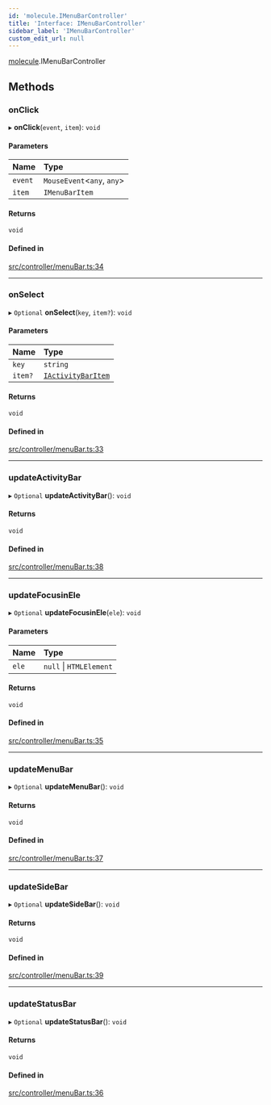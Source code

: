 ```yaml
---
id: 'molecule.IMenuBarController'
title: 'Interface: IMenuBarController'
sidebar_label: 'IMenuBarController'
custom_edit_url: null
---
```


[molecule](../namespaces/molecule).IMenuBarController

## Methods

### onClick

▸ **onClick**(`event`, `item`): `void`

#### Parameters

| Name    | Type                        |
| :------ | :-------------------------- |
| `event` | `MouseEvent`<`any`, `any`\> |
| `item`  | `IMenuBarItem`              |

#### Returns

`void`

#### Defined in

[src/controller/menuBar.ts:34](https://github.com/DTStack/molecule/blob/1b0aa04/src/controller/menuBar.ts#L34)

---

### onSelect

▸ `Optional` **onSelect**(`key`, `item?`): `void`

#### Parameters

| Name    | Type                                            |
| :------ | :---------------------------------------------- |
| `key`   | `string`                                        |
| `item?` | [`IActivityBarItem`](molecule.IActivityBarItem) |

#### Returns

`void`

#### Defined in

[src/controller/menuBar.ts:33](https://github.com/DTStack/molecule/blob/1b0aa04/src/controller/menuBar.ts#L33)

---

### updateActivityBar

▸ `Optional` **updateActivityBar**(): `void`

#### Returns

`void`

#### Defined in

[src/controller/menuBar.ts:38](https://github.com/DTStack/molecule/blob/1b0aa04/src/controller/menuBar.ts#L38)

---

### updateFocusinEle

▸ `Optional` **updateFocusinEle**(`ele`): `void`

#### Parameters

| Name  | Type                    |
| :---- | :---------------------- |
| `ele` | `null` \| `HTMLElement` |

#### Returns

`void`

#### Defined in

[src/controller/menuBar.ts:35](https://github.com/DTStack/molecule/blob/1b0aa04/src/controller/menuBar.ts#L35)

---

### updateMenuBar

▸ `Optional` **updateMenuBar**(): `void`

#### Returns

`void`

#### Defined in

[src/controller/menuBar.ts:37](https://github.com/DTStack/molecule/blob/1b0aa04/src/controller/menuBar.ts#L37)

---

### updateSideBar

▸ `Optional` **updateSideBar**(): `void`

#### Returns

`void`

#### Defined in

[src/controller/menuBar.ts:39](https://github.com/DTStack/molecule/blob/1b0aa04/src/controller/menuBar.ts#L39)

---

### updateStatusBar

▸ `Optional` **updateStatusBar**(): `void`

#### Returns

`void`

#### Defined in

[src/controller/menuBar.ts:36](https://github.com/DTStack/molecule/blob/1b0aa04/src/controller/menuBar.ts#L36)
